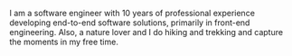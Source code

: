 I am a software engineer with 10 years of professional experience developing end-to-end software solutions, primarily in front-end engineering.
Also, a nature lover and I do hiking and trekking and capture the moments in my free time.
